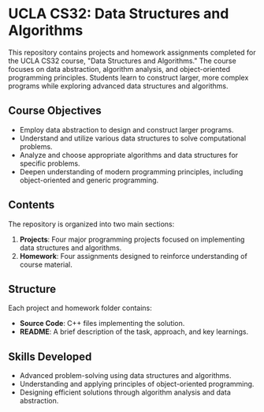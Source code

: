 # UCLA CS32: Data Structures and Algorithms

This repository contains projects and homework assignments completed for the UCLA CS32 course, "Data Structures and Algorithms." The course focuses on data abstraction, algorithm analysis, and object-oriented programming principles. Students learn to construct larger, more complex programs while exploring advanced data structures and algorithms.

## Course Objectives
- Employ data abstraction to design and construct larger programs.
- Understand and utilize various data structures to solve computational problems.
- Analyze and choose appropriate algorithms and data structures for specific problems.
- Deepen understanding of modern programming principles, including object-oriented and generic programming.

## Contents
The repository is organized into two main sections:
1. **Projects**: Four major programming projects focused on implementing data structures and algorithms.
2. **Homework**: Four assignments designed to reinforce understanding of course material.

## Structure
Each project and homework folder contains:
- **Source Code**: C++ files implementing the solution.
- **README**: A brief description of the task, approach, and key learnings.

## Skills Developed
- Advanced problem-solving using data structures and algorithms.
- Understanding and applying principles of object-oriented programming.
- Designing efficient solutions through algorithm analysis and data abstraction.
